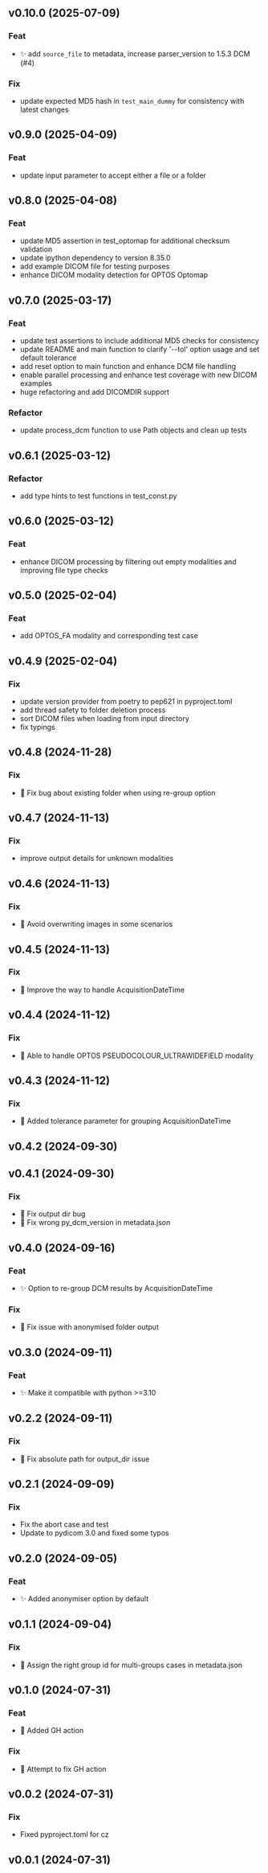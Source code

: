 ## v0.10.0 (2025-07-09)

### Feat

- :sparkles: add `source_file` to metadata, increase parser_version to 1.5.3 DCM  (#4)

### Fix

- update expected MD5 hash in `test_main_dummy` for consistency with latest changes

## v0.9.0 (2025-04-09)

### Feat

- update input parameter to accept either a file or a folder

## v0.8.0 (2025-04-08)

### Feat

- update MD5 assertion in test_optomap for additional checksum validation
- update ipython dependency to version 8.35.0
- add example DICOM file for testing purposes
- enhance DICOM modality detection for OPTOS Optomap

## v0.7.0 (2025-03-17)

### Feat

- update test assertions to include additional MD5 checks for consistency
- update README and main function to clarify '--tol' option usage and set default tolerance
- add reset option to main function and enhance DCM file handling
- enable parallel processing and enhance test coverage with new DICOM examples
- huge refactoring and add DICOMDIR support

### Refactor

- update process_dcm function to use Path objects and clean up tests

## v0.6.1 (2025-03-12)

### Refactor

- add type hints to test functions in test_const.py

## v0.6.0 (2025-03-12)

### Feat

- enhance DICOM processing by filtering out empty modalities and improving file type checks

## v0.5.0 (2025-02-04)

### Feat

- add OPTOS_FA modality and corresponding test case

## v0.4.9 (2025-02-04)

### Fix

- update version provider from poetry to pep621 in pyproject.toml
- add thread safety to folder deletion process
- sort DICOM files when loading from input directory
- fix typings

## v0.4.8 (2024-11-28)

### Fix

- :bug: Fix bug about existing folder when using re-group option

## v0.4.7 (2024-11-13)

### Fix

- improve output details for unknown modalities

## v0.4.6 (2024-11-13)

### Fix

- :bug: Avoid overwriting images in some scenarios

## v0.4.5 (2024-11-13)

### Fix

- :bug: Improve the way to handle AcquisitionDateTime

## v0.4.4 (2024-11-12)

### Fix

- :bug: Able to handle OPTOS PSEUDOCOLOUR_ULTRAWIDEFIELD modality

## v0.4.3 (2024-11-12)

### Fix

- :bug: Added tolerance parameter for grouping AcquisitionDateTime

## v0.4.2 (2024-09-30)

## v0.4.1 (2024-09-30)

### Fix

- :bug: Fix output dir bug
- :bug: Fix wrong py_dcm_version in metadata.json

## v0.4.0 (2024-09-16)

### Feat

- :sparkles: Option to re-group DCM results by AcquisitionDateTime

### Fix

- :bug: Fix issue with anonymised folder output

## v0.3.0 (2024-09-11)

### Feat

- :sparkles: Make it compatible with python >=3.10

## v0.2.2 (2024-09-11)

### Fix

- :bug: Fix absolute path for output_dir issue

## v0.2.1 (2024-09-09)

### Fix

- Fix the abort case and test
- Update to pydicom 3.0 and fixed some typos

## v0.2.0 (2024-09-05)

### Feat

- :sparkles: Added anonymiser option by default

## v0.1.1 (2024-09-04)

### Fix

- :bug: Assign the right group id for multi-groups cases in metadata.json

## v0.1.0 (2024-07-31)

### Feat

- :bookmark: Added GH action

### Fix

- :bug: Attempt to fix GH action

## v0.0.2 (2024-07-31)

### Fix

- Fixed pyproject.toml for cz

## v0.0.1 (2024-07-31)
